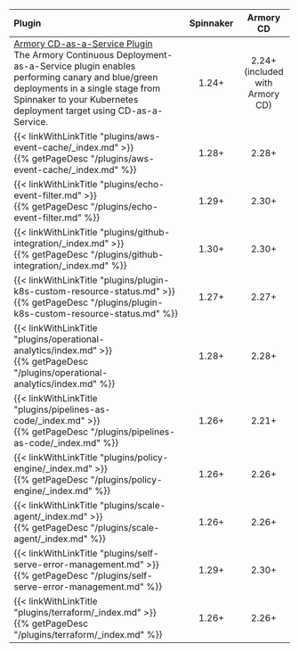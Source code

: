 | Plugin | Spinnaker | Armory CD |
|:-------|:--------:|:--------:|
| [Armory CD-as-a-Service Plugin](https://developer.armory.io/docs/integrations/plugin-spinnaker)<br>The Armory Continuous Deployment-as-a-Service plugin enables performing canary and blue/green deployments in a single stage from Spinnaker to your Kubernetes deployment target using CD-as-a-Service. | 1.24+ | 2.24+<br>(included with Armory CD)|
| {{< linkWithLinkTitle "plugins/aws-event-cache/_index.md" >}}<br>{{% getPageDesc "/plugins/aws-event-cache/_index.md" %}}                                                                                                                                                                     |   1.28+   |               2.28+                |
| {{< linkWithLinkTitle "plugins/echo-event-filter.md" >}}<br>{{% getPageDesc "/plugins/echo-event-filter.md" %}} | 1.29+ | 2.30+ |
| {{< linkWithLinkTitle "plugins/github-integration/_index.md" >}}<br>{{% getPageDesc "/plugins/github-integration/_index.md" %}} | 1.30+ | 2.30+ |
| {{< linkWithLinkTitle "plugins/plugin-k8s-custom-resource-status.md" >}}<br>{{% getPageDesc "/plugins/plugin-k8s-custom-resource-status.md" %}}  | 1.27+ | 2.27+ |
| {{< linkWithLinkTitle "plugins/operational-analytics/index.md" >}}<br>{{% getPageDesc "/plugins/operational-analytics/index.md" %}} | 1.28+ | 2.28+ |
| {{< linkWithLinkTitle "plugins/pipelines-as-code/_index.md" >}}<br>{{% getPageDesc "/plugins/pipelines-as-code/_index.md" %}}  | 1.26+ | 2.21+ |
| {{< linkWithLinkTitle "plugins/policy-engine/_index.md" >}}<br>{{% getPageDesc "/plugins/policy-engine/_index.md" %}}  | 1.26+ | 2.26+ |
| {{< linkWithLinkTitle "plugins/scale-agent/_index.md" >}}<br>{{% getPageDesc "/plugins/scale-agent/_index.md" %}}  | 1.26+ | 2.26+ |
| {{< linkWithLinkTitle "plugins/self-serve-error-management.md" >}}<br>{{% getPageDesc "/plugins/self-serve-error-management.md" %}} |   1.29+   | 2.30+ |
| {{< linkWithLinkTitle "plugins/terraform/_index.md" >}}<br>{{% getPageDesc "/plugins/terraform/_index.md" %}}  | 1.26+ | 2.26+ |
